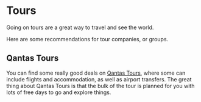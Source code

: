 # Tours

Going on tours are a great way to travel and see the world.

Here are some recommendations for tour companies, or groups.

## Qantas Tours

You can find some really good deals on [Qantas Tours](https://tours.qantas.com/), where some can include flights and accommodation, as well as airport transfers. The great thing about Qantas Tours is that the bulk of the tour is planned for you with lots of free days to go and explore things.
